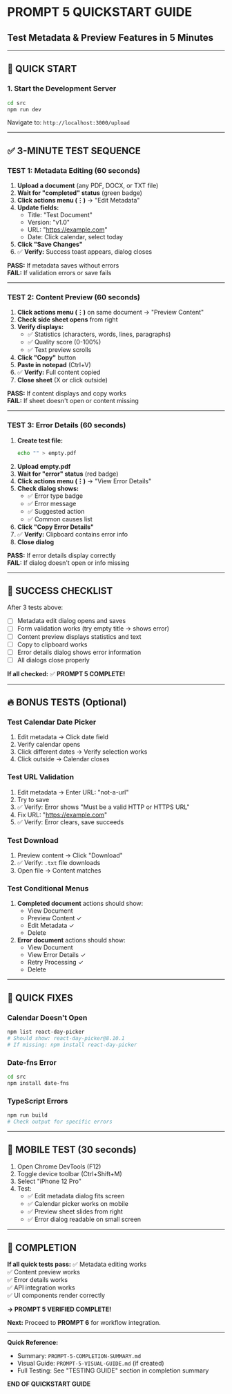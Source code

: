 # PROMPT 5 QUICKSTART GUIDE
## Test Metadata & Preview Features in 5 Minutes

---

## 🚀 QUICK START

### 1. Start the Development Server
```bash
cd src
npm run dev
```
Navigate to: `http://localhost:3000/upload`

---

## ✅ 3-MINUTE TEST SEQUENCE

### TEST 1: Metadata Editing (60 seconds)

1. **Upload a document** (any PDF, DOCX, or TXT file)
2. **Wait for "completed" status** (green badge)
3. **Click actions menu (⋮)** → "Edit Metadata"
4. **Update fields:**
   - Title: "Test Document"
   - Version: "v1.0"
   - URL: "https://example.com"
   - Date: Click calendar, select today
5. **Click "Save Changes"**
6. ✅ **Verify:** Success toast appears, dialog closes

**PASS:** If metadata saves without errors  
**FAIL:** If validation errors or save fails

---

### TEST 2: Content Preview (60 seconds)

1. **Click actions menu (⋮)** on same document → "Preview Content"
2. **Check side sheet opens** from right
3. **Verify displays:**
   - ✅ Statistics (characters, words, lines, paragraphs)
   - ✅ Quality score (0-100%)
   - ✅ Text preview scrolls
4. **Click "Copy"** button
5. **Paste in notepad** (Ctrl+V)
6. ✅ **Verify:** Full content copied
7. **Close sheet** (X or click outside)

**PASS:** If content displays and copy works  
**FAIL:** If sheet doesn't open or content missing

---

### TEST 3: Error Details (60 seconds)

1. **Create test file:**
   ```bash
   echo "" > empty.pdf
   ```
2. **Upload empty.pdf**
3. **Wait for "error" status** (red badge)
4. **Click actions menu (⋮)** → "View Error Details"
5. **Check dialog shows:**
   - ✅ Error type badge
   - ✅ Error message
   - ✅ Suggested action
   - ✅ Common causes list
6. **Click "Copy Error Details"**
7. ✅ **Verify:** Clipboard contains error info
8. **Close dialog**

**PASS:** If error details display correctly  
**FAIL:** If dialog doesn't open or info missing

---

## 🎯 SUCCESS CHECKLIST

After 3 tests above:
- [ ] Metadata edit dialog opens and saves
- [ ] Form validation works (try empty title → shows error)
- [ ] Content preview displays statistics and text
- [ ] Copy to clipboard works
- [ ] Error details dialog shows error information
- [ ] All dialogs close properly

**If all checked:** ✅ **PROMPT 5 COMPLETE!**

---

## 🔥 BONUS TESTS (Optional)

### Test Calendar Date Picker
1. Edit metadata → Click date field
2. Verify calendar opens
3. Click different dates → Verify selection works
4. Click outside → Calendar closes

### Test URL Validation
1. Edit metadata → Enter URL: "not-a-url"
2. Try to save
3. ✅ Verify: Error shows "Must be a valid HTTP or HTTPS URL"
4. Fix URL: "https://example.com"
5. ✅ Verify: Error clears, save succeeds

### Test Download
1. Preview content → Click "Download"
2. ✅ Verify: `.txt` file downloads
3. Open file → Content matches

### Test Conditional Menus
1. **Completed document** actions should show:
   - View Document
   - Preview Content ✓
   - Edit Metadata ✓
   - Delete
2. **Error document** actions should show:
   - View Document
   - View Error Details ✓
   - Retry Processing ✓
   - Delete

---

## 🐛 QUICK FIXES

### Calendar Doesn't Open
```bash
npm list react-day-picker
# Should show: react-day-picker@8.10.1
# If missing: npm install react-day-picker
```

### Date-fns Error
```bash
cd src
npm install date-fns
```

### TypeScript Errors
```bash
npm run build
# Check output for specific errors
```

---

## 📱 MOBILE TEST (30 seconds)

1. Open Chrome DevTools (F12)
2. Toggle device toolbar (Ctrl+Shift+M)
3. Select "iPhone 12 Pro"
4. Test:
   - ✅ Edit metadata dialog fits screen
   - ✅ Calendar picker works on mobile
   - ✅ Preview sheet slides from right
   - ✅ Error dialog readable on small screen

---

## 🎉 COMPLETION

**If all quick tests pass:**
✅ Metadata editing works  
✅ Content preview works  
✅ Error details works  
✅ API integration works  
✅ UI components render correctly  

**→ PROMPT 5 VERIFIED COMPLETE!**

**Next:** Proceed to **PROMPT 6** for workflow integration.

---

**Quick Reference:**
- Summary: `PROMPT-5-COMPLETION-SUMMARY.md`
- Visual Guide: `PROMPT-5-VISUAL-GUIDE.md` (if created)
- Full Testing: See "TESTING GUIDE" section in completion summary

**END OF QUICKSTART GUIDE**
